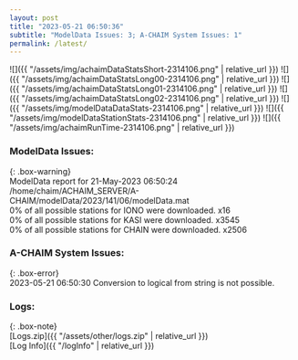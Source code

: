 ```yaml
---
layout: post
title: "2023-05-21 06:50:36"
subtitle: "ModelData Issues: 3; A-CHAIM System Issues: 1"
permalink: /latest/
---
```


![]({{ "/assets/img/achaimDataStatsShort-2314106.png" | relative_url }})
![]({{ "/assets/img/achaimDataStatsLong00-2314106.png" | relative_url }})
![]({{ "/assets/img/achaimDataStatsLong01-2314106.png" | relative_url }})
![]({{ "/assets/img/achaimDataStatsLong02-2314106.png" | relative_url }})
![]({{ "/assets/img/modelDataDataStats-2314106.png" | relative_url }})
![]({{ "/assets/img/modelDataStationStats-2314106.png" | relative_url }})
![]({{ "/assets/img/achaimRunTime-2314106.png" | relative_url }})


### ModelData Issues:  
  
{: .box-warning}  
 ModelData report for 21-May-2023 06:50:24   
 /home/chaim/ACHAIM_SERVER/A-CHAIM/modelData/2023/141/06/modelData.mat   
 0% of all possible stations for IONO were downloaded. x16   
 0% of all possible stations for KASI were downloaded. x3545   
 0% of all possible stations for CHAIN were downloaded. x2506   
  
### A-CHAIM System Issues:  
  
{: .box-error}  
2023-05-21 06:50:30 Conversion to logical from string is not possible.  

### Logs:  
  
{: .box-note}  
[Logs.zip]({{ "/assets/other/logs.zip" | relative_url }})  
[Log Info]({{ "/logInfo" | relative_url }})  
